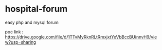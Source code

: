 # hospital-forum
easy php and mysql forum

poc link : https://drive.google.com/file/d/1TTvMyRknRLtRmxjxtYeVbBccBUinnvH9/view?usp=sharing
